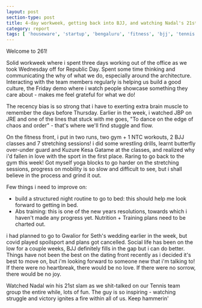 ```yaml
---
layout: post
section-type: post
title: 4-day workweek, getting back into BJJ, and watching Nadal's 21st Slam | Report 261
category: report
tags: [ 'houseware', 'startup', 'bengaluru', 'fitness', 'bjj', 'tennis' ]
---
```


Welcome to 261!

Solid workweek where i spent three days working out of the office as we took Wednesday off for Republic Day. Spent some time thinking and communicating the why of what we do, especially around the architecture. Interacting with the team members regularly is helping us build a good culture, the Friday demo where i watch people showcase something they care about - makes me feel grateful for what we do! 

The recency bias is so strong that i have to exerting extra brain muscle to remember the days before Thursday. Earlier in the week, i watched JBP on JRE and one of the lines that stuck with me goes, "To dance on the edge of chaos and order" - that's where we'll find stuggle and flow.

On the fitness front, i put in two runs, two gym + 1 NTC workouts, 2 BJJ classes and 7 stretching sessions! i did some wrestling drills, learnt butterfly over-under guard and Kuzure Kesa Gatame at the classes, and realized why i'd fallen in love with the sport in the first place. Raring to go back to the gym this week! Got myself yoga blocks to go harder on the stretching sessions, progress on mobility is so slow and difficult to see, but i shall believe in the process and grind it out.

Few things i need to improve on: 
 - build a structured night routine to go to bed: this should help me look forward to getting in bed.
 - Abs training: this is one of the new years resolutions, towards which i haven't made any progress yet. Nutrition + Training plans need to be charted out.

i had planned to go to Gwalior for Seth's wedding earlier in the week, but covid played spoilsport and plans got cancelled. Social life has been on the low for a couple weeks, BJJ definitely fills in the gap but i can do better. Things have not been the best on the dating front recently as i decided it's best to move on, but i'm looking forward to someone new that i'm talking to! If there were no heartbreak, there would be no love. If there were no sorrow, there would be no joy.

Watched Nadal win his 21st slam as we shit-talked on our Tennis team group the entire while, lots of fun. The guy is so inspiring - watching struggle and victory ignites a fire within all of us. Keep hammerin'